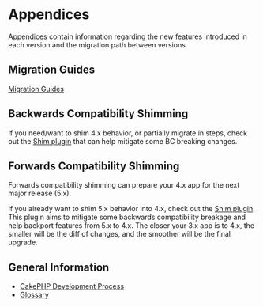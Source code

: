 # Appendices

Appendices contain information regarding the new features
introduced in each version and the migration path between versions.

## Migration Guides

[Migration Guides](appendices/migration-guides)

## Backwards Compatibility Shimming

If you need/want to shim 4.x behavior, or partially migrate in steps, check out
the [Shim plugin](https://github.com/dereuromark/cakephp-shim) that can help mitigate some BC breaking changes.

## Forwards Compatibility Shimming

Forwards compatibility shimming can prepare your 4.x app for the next major
release (5.x).

If you already want to shim 5.x behavior into 4.x, check out the [Shim plugin](https://github.com/dereuromark/cakephp-shim). This plugin aims to mitigate
some backwards compatibility breakage and help backport features from 5.x to
4.x. The closer your 3.x app is to 4.x, the smaller will be the diff of
changes, and the smoother will be the final upgrade.

## General Information

- [CakePHP Development Process](appendices/cakephp-development-process)
- [Glossary](appendices/glossary)
